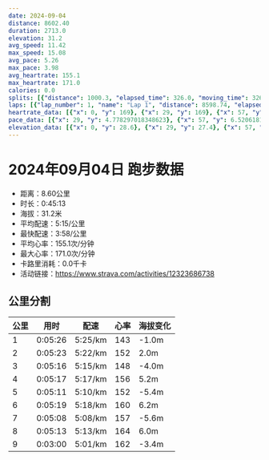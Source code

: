 ```yaml
---
date: 2024-09-04
distance: 8602.40
duration: 2713.0
elevation: 31.2
avg_speed: 11.42
max_speed: 15.08
avg_pace: 5.26
max_pace: 3.98
avg_heartrate: 155.1
max_heartrate: 171.0
calories: 0.0
splits: [{"distance": 1000.3, "elapsed_time": 326.0, "moving_time": 326.0, "average_speed": 3.07, "pace": 5.428892508143322, "average_heartrate": 143.92331288343559, "elevation_difference": -1.0, "split_number": 1}, {"distance": 1000.8, "elapsed_time": 323.0, "moving_time": 323.0, "average_speed": 3.1, "pace": 5.376354838709677, "average_heartrate": 152.1517027863777, "elevation_difference": 2.0, "split_number": 2}, {"distance": 1001.0, "elapsed_time": 316.0, "moving_time": 316.0, "average_speed": 3.17, "pace": 5.2576340694006305, "average_heartrate": 148.72151898734177, "elevation_difference": -4.0, "split_number": 3}, {"distance": 998.2, "elapsed_time": 317.0, "moving_time": 317.0, "average_speed": 3.15, "pace": 5.291015873015873, "average_heartrate": 156.33968253968254, "elevation_difference": 5.2, "split_number": 4}, {"distance": 1002.8, "elapsed_time": 311.0, "moving_time": 311.0, "average_speed": 3.22, "pace": 5.175993788819875, "average_heartrate": 152.87459807073955, "elevation_difference": -5.4, "split_number": 5}, {"distance": 1000.7, "elapsed_time": 319.0, "moving_time": 319.0, "average_speed": 3.14, "pace": 5.307866242038216, "average_heartrate": 160.3949843260188, "elevation_difference": 6.2, "split_number": 6}, {"distance": 999.1, "elapsed_time": 308.0, "moving_time": 308.0, "average_speed": 3.24, "pace": 5.144043209876543, "average_heartrate": 157.91233766233765, "elevation_difference": -5.6, "split_number": 7}, {"distance": 997.9, "elapsed_time": 313.0, "moving_time": 313.0, "average_speed": 3.19, "pace": 5.224670846394984, "average_heartrate": 164.22044728434506, "elevation_difference": 6.0, "split_number": 8}, {"distance": 597.9, "elapsed_time": 183.0, "moving_time": 180.0, "average_speed": 3.32, "pace": 5.020090361445783, "average_heartrate": 162.79444444444445, "elevation_difference": -3.4, "split_number": 9}]
laps: [{"lap_number": 1, "name": "Lap 1", "distance": 8598.74, "elapsed_time": 2715.0, "moving_time": 2715.0, "average_speed": 3.17, "pace": 5.2576340694006305, "average_heartrate": 155.16, "max_heartrate": 169, "start_date": "2024-09-04 19:52:57+00:00", "elevation_difference": 31.2}]
heartrate_data: [{"x": 0, "y": 169}, {"x": 29, "y": 169}, {"x": 57, "y": 124}, {"x": 86, "y": 130}, {"x": 113, "y": 140}, {"x": 142, "y": 140}, {"x": 169, "y": 142}, {"x": 196, "y": 138}, {"x": 223, "y": 143}, {"x": 251, "y": 143}, {"x": 279, "y": 143}, {"x": 309, "y": 148}, {"x": 336, "y": 152}, {"x": 362, "y": 152}, {"x": 391, "y": 152}, {"x": 419, "y": 153}, {"x": 447, "y": 155}, {"x": 478, "y": 156}, {"x": 507, "y": 153}, {"x": 533, "y": 150}, {"x": 560, "y": 153}, {"x": 587, "y": 143}, {"x": 614, "y": 152}, {"x": 641, "y": 151}, {"x": 670, "y": 146}, {"x": 697, "y": 148}, {"x": 724, "y": 148}, {"x": 750, "y": 146}, {"x": 778, "y": 149}, {"x": 805, "y": 148}, {"x": 832, "y": 151}, {"x": 860, "y": 154}, {"x": 886, "y": 150}, {"x": 914, "y": 152}, {"x": 942, "y": 149}, {"x": 968, "y": 153}, {"x": 998, "y": 151}, {"x": 1025, "y": 154}, {"x": 1050, "y": 158}, {"x": 1078, "y": 161}, {"x": 1105, "y": 157}, {"x": 1133, "y": 160}, {"x": 1162, "y": 161}, {"x": 1190, "y": 159}, {"x": 1215, "y": 153}, {"x": 1241, "y": 155}, {"x": 1268, "y": 153}, {"x": 1297, "y": 153}, {"x": 1322, "y": 155}, {"x": 1348, "y": 153}, {"x": 1375, "y": 152}, {"x": 1402, "y": 153}, {"x": 1428, "y": 153}, {"x": 1455, "y": 151}, {"x": 1481, "y": 150}, {"x": 1510, "y": 154}, {"x": 1536, "y": 154}, {"x": 1562, "y": 154}, {"x": 1590, "y": 155}, {"x": 1616, "y": 158}, {"x": 1645, "y": 156}, {"x": 1673, "y": 157}, {"x": 1700, "y": 161}, {"x": 1728, "y": 163}, {"x": 1755, "y": 160}, {"x": 1783, "y": 161}, {"x": 1811, "y": 163}, {"x": 1839, "y": 164}, {"x": 1868, "y": 163}, {"x": 1893, "y": 161}, {"x": 1919, "y": 157}, {"x": 1945, "y": 161}, {"x": 1971, "y": 158}, {"x": 1998, "y": 158}, {"x": 2025, "y": 157}, {"x": 2051, "y": 159}, {"x": 2078, "y": 158}, {"x": 2103, "y": 156}, {"x": 2129, "y": 156}, {"x": 2157, "y": 158}, {"x": 2183, "y": 156}, {"x": 2210, "y": 159}, {"x": 2236, "y": 161}, {"x": 2263, "y": 161}, {"x": 2289, "y": 159}, {"x": 2318, "y": 160}, {"x": 2346, "y": 160}, {"x": 2372, "y": 163}, {"x": 2397, "y": 169}, {"x": 2424, "y": 168}, {"x": 2452, "y": 167}, {"x": 2479, "y": 167}, {"x": 2507, "y": 169}, {"x": 2535, "y": 169}, {"x": 2558, "y": 169}, {"x": 2585, "y": 163}, {"x": 2610, "y": 163}, {"x": 2637, "y": 162}, {"x": 2662, "y": 163}, {"x": 2689, "y": 159}]
pace_data: [{"x": 29, "y": 4.778297018348623}, {"x": 57, "y": 6.520618153364632}, {"x": 86, "y": 5.559272848565709}, {"x": 113, "y": 5.25929315241401}, {"x": 142, "y": 5.559272848565709}, {"x": 169, "y": 5.126637957551522}, {"x": 196, "y": 4.75376497432972}, {"x": 223, "y": 4.782410329985653}, {"x": 251, "y": 5.843863955119215}, {"x": 279, "y": 5.5389498172150216}, {"x": 309, "y": 5.8153175157013255}, {"x": 336, "y": 5.0489851560133285}, {"x": 362, "y": 4.880439238653001}, {"x": 391, "y": 6.021206647398844}, {"x": 419, "y": 5.38678086619263}, {"x": 447, "y": 7.168473118279569}, {"x": 478, "y": 5.035256797583081}, {"x": 507, "y": 6.766829070239544}, {"x": 533, "y": 5.184043545878693}, {"x": 560, "y": 5.341891025641025}, {"x": 587, "y": 5.589101274312541}, {"x": 614, "y": 4.984061004784689}, {"x": 641, "y": 4.967719821162444}, {"x": 670, "y": 4.936818720379146}, {"x": 697, "y": 5.0489851560133285}, {"x": 724, "y": 5.92699146514936}, {"x": 750, "y": 4.981081888822474}, {"x": 778, "y": 5.699965800273597}, {"x": 805, "y": 4.857679976683182}, {"x": 832, "y": 4.506949702541914}, {"x": 860, "y": 6.113976522377109}, {"x": 886, "y": 4.759194745859509}, {"x": 914, "y": 4.960327380952381}, {"x": 942, "y": 5.376354838709677}, {"x": 968, "y": 5.432431551499348}, {"x": 998, "y": 6.366195569136745}, {"x": 1025, "y": 4.981081888822474}, {"x": 1050, "y": 5.106219362745098}, {"x": 1078, "y": 6.772328321820398}, {"x": 1105, "y": 5.213231154207069}, {"x": 1133, "y": 5.335051216389244}, {"x": 1162, "y": 5.137700369913686}, {"x": 1190, "y": 5.224670846394984}, {"x": 1215, "y": 5.28430564362714}, {"x": 1241, "y": 5.114053390610617}, {"x": 1268, "y": 4.881868775629759}, {"x": 1297, "y": 6.645414673046251}, {"x": 1322, "y": 4.786530729465824}, {"x": 1348, "y": 4.679028635597978}, {"x": 1375, "y": 4.83372969837587}, {"x": 1402, "y": 4.689561057962859}, {"x": 1428, "y": 5.462700753851196}, {"x": 1455, "y": 5.413023708996427}, {"x": 1481, "y": 4.907744405182568}, {"x": 1510, "y": 6.111734506784011}, {"x": 1536, "y": 5.55001665001665}, {"x": 1562, "y": 5.226309187833176}, {"x": 1590, "y": 4.972165871121718}, {"x": 1616, "y": 5.282630744849445}, {"x": 1645, "y": 6.632192598487863}, {"x": 1673, "y": 5.5389498172150216}, {"x": 1700, "y": 5.076667681998172}, {"x": 1728, "y": 5.630641891891892}, {"x": 1755, "y": 5.862363700316567}, {"x": 1783, "y": 5.246049732451998}, {"x": 1811, "y": 5.365969092079845}, {"x": 1839, "y": 5.201841448189762}, {"x": 1868, "y": 5.098409299479963}, {"x": 1893, "y": 4.985551899491474}, {"x": 1919, "y": 5.272603606453654}, {"x": 1945, "y": 5.085962770826975}, {"x": 1971, "y": 5.577878179384203}, {"x": 1998, "y": 4.857679976683182}, {"x": 2025, "y": 5.307866242038216}, {"x": 2051, "y": 4.94560830860534}, {"x": 2078, "y": 5.542633854339873}, {"x": 2103, "y": 4.768726752503576}, {"x": 2129, "y": 5.413023708996427}, {"x": 2157, "y": 4.894772393538913}, {"x": 2183, "y": 5.20997186620819}, {"x": 2210, "y": 4.514274106175514}, {"x": 2236, "y": 5.854127151387425}, {"x": 2263, "y": 5.292696093998094}, {"x": 2289, "y": 4.748347578347579}, {"x": 2318, "y": 5.21160100062539}, {"x": 2346, "y": 4.724121315192743}, {"x": 2372, "y": 5.594729775092312}, {"x": 2397, "y": 4.814182553437319}, {"x": 2424, "y": 5.446633986928104}, {"x": 2452, "y": 4.840749346500145}, {"x": 2479, "y": 5.287658629441624}, {"x": 2507, "y": 6.193496841322928}, {"x": 2535, "y": 5.2859816048208055}, {"x": 2558, "y": 4.609153761061947}, {"x": 2585, "y": 5.89762915782024}, {"x": 2610, "y": 5.5555666666666665}, {"x": 2637, "y": 4.899088771310993}, {"x": 2662, "y": 4.825332947307469}, {"x": 2689, "y": 5.017068031306441}]
elevation_data: [{"x": 0, "y": 28.6}, {"x": 29, "y": 27.4}, {"x": 57, "y": 27.4}, {"x": 86, "y": 27.4}, {"x": 113, "y": 27.0}, {"x": 142, "y": 27.0}, {"x": 169, "y": 26.4}, {"x": 196, "y": 25.6}, {"x": 223, "y": 25.0}, {"x": 251, "y": 24.8}, {"x": 279, "y": 25.4}, {"x": 309, "y": 26.6}, {"x": 336, "y": 28.2}, {"x": 362, "y": 29.8}, {"x": 391, "y": 31.0}, {"x": 419, "y": 31.6}, {"x": 447, "y": 32.2}, {"x": 478, "y": 33.0}, {"x": 507, "y": 31.8}, {"x": 533, "y": 31.6}, {"x": 560, "y": 31.0}, {"x": 587, "y": 31.2}, {"x": 614, "y": 31.0}, {"x": 641, "y": 30.0}, {"x": 670, "y": 29.0}, {"x": 697, "y": 28.6}, {"x": 724, "y": 27.6}, {"x": 750, "y": 27.2}, {"x": 778, "y": 27.2}, {"x": 805, "y": 27.2}, {"x": 832, "y": 27.0}, {"x": 860, "y": 26.4}, {"x": 886, "y": 26.0}, {"x": 914, "y": 25.4}, {"x": 942, "y": 25.4}, {"x": 968, "y": 25.6}, {"x": 998, "y": 26.6}, {"x": 1025, "y": 27.6}, {"x": 1050, "y": 29.4}, {"x": 1078, "y": 31.0}, {"x": 1105, "y": 31.4}, {"x": 1133, "y": 32.0}, {"x": 1162, "y": 33.0}, {"x": 1190, "y": 32.4}, {"x": 1215, "y": 32.0}, {"x": 1241, "y": 31.4}, {"x": 1268, "y": 30.8}, {"x": 1297, "y": 30.8}, {"x": 1322, "y": 30.2}, {"x": 1348, "y": 29.2}, {"x": 1375, "y": 28.6}, {"x": 1402, "y": 27.4}, {"x": 1428, "y": 27.0}, {"x": 1455, "y": 27.4}, {"x": 1481, "y": 27.0}, {"x": 1510, "y": 27.0}, {"x": 1536, "y": 26.4}, {"x": 1562, "y": 25.8}, {"x": 1590, "y": 25.4}, {"x": 1616, "y": 25.2}, {"x": 1645, "y": 25.4}, {"x": 1673, "y": 26.2}, {"x": 1700, "y": 28.0}, {"x": 1728, "y": 29.6}, {"x": 1755, "y": 31.0}, {"x": 1783, "y": 31.4}, {"x": 1811, "y": 32.0}, {"x": 1839, "y": 32.8}, {"x": 1868, "y": 32.0}, {"x": 1893, "y": 31.8}, {"x": 1919, "y": 31.4}, {"x": 1945, "y": 31.0}, {"x": 1971, "y": 31.0}, {"x": 1998, "y": 30.4}, {"x": 2025, "y": 29.2}, {"x": 2051, "y": 28.6}, {"x": 2078, "y": 27.6}, {"x": 2103, "y": 27.4}, {"x": 2129, "y": 27.4}, {"x": 2157, "y": 27.0}, {"x": 2183, "y": 26.8}, {"x": 2210, "y": 26.2}, {"x": 2236, "y": 25.8}, {"x": 2263, "y": 25.4}, {"x": 2289, "y": 25.2}, {"x": 2318, "y": 25.6}, {"x": 2346, "y": 26.8}, {"x": 2372, "y": 28.4}, {"x": 2397, "y": 29.6}, {"x": 2424, "y": 31.0}, {"x": 2452, "y": 31.6}, {"x": 2479, "y": 31.8}, {"x": 2507, "y": 32.8}, {"x": 2535, "y": 32.0}, {"x": 2558, "y": 31.6}, {"x": 2585, "y": 31.0}, {"x": 2610, "y": 31.0}, {"x": 2637, "y": 31.0}, {"x": 2662, "y": 30.0}, {"x": 2689, "y": 28.6}]
---
```


# 2024年09月04日 跑步数据

- 距离：8.60公里
- 时长：0:45:13
- 海拔：31.2米
- 平均配速：5:15/公里
- 最快配速：3:58/公里
- 平均心率：155.1次/分钟
- 最大心率：171.0次/分钟
- 卡路里消耗：0.0千卡
- 活动链接：https://www.strava.com/activities/12323686738

## 公里分割

| 公里 | 用时 | 配速 | 心率 | 海拔变化 |
|------|------|------|------|------|
| 1 | 0:05:26 | 5:25/km | 143 | -1.0m |
| 2 | 0:05:23 | 5:22/km | 152 | 2.0m |
| 3 | 0:05:16 | 5:15/km | 148 | -4.0m |
| 4 | 0:05:17 | 5:17/km | 156 | 5.2m |
| 5 | 0:05:11 | 5:10/km | 152 | -5.4m |
| 6 | 0:05:19 | 5:18/km | 160 | 6.2m |
| 7 | 0:05:08 | 5:08/km | 157 | -5.6m |
| 8 | 0:05:13 | 5:13/km | 164 | 6.0m |
| 9 | 0:03:00 | 5:01/km | 162 | -3.4m |

